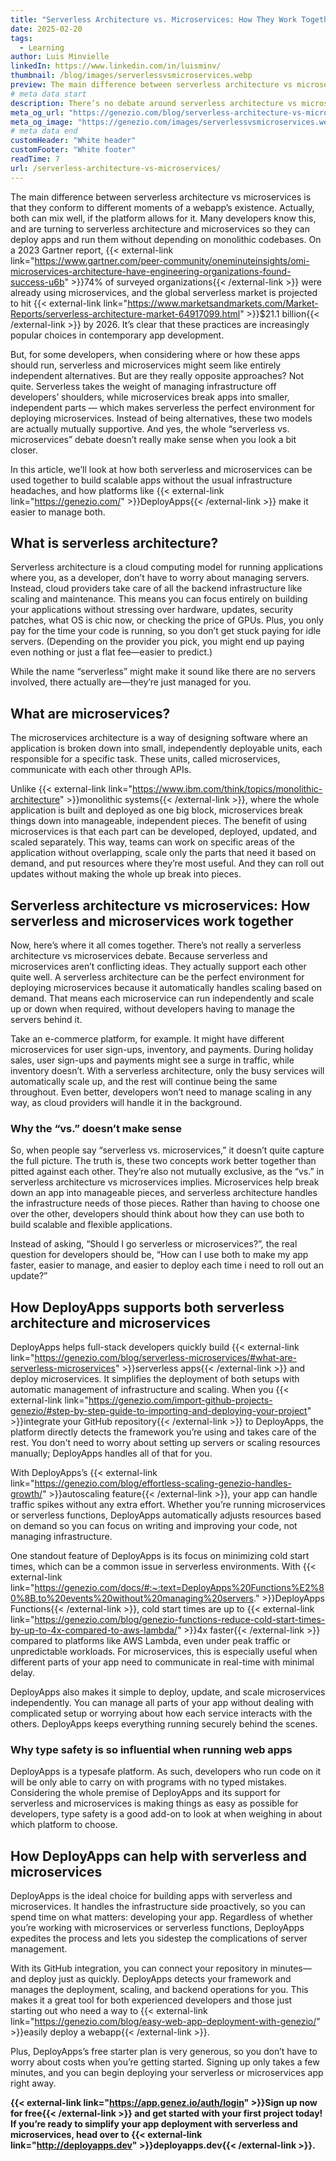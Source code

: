 ```yaml
---
title: "Serverless Architecture vs. Microservices: How They Work Together"
date: 2025-02-20
tags:
  - Learning
author: Luis Minvielle
linkedIn: https://www.linkedin.com/in/luisminv/
thumbnail: /blog/images/serverlessvsmicroservices.webp
preview: The main difference between serverless architecture vs microservices is that they conform to different moments of a webapp’s existence. Actually, both can mix well, if the platform allows for it.
# meta data start
description: There’s no debate around serverless architecture vs microservices, because some platforms allow developers to handle both at the same time.
meta_og_url: "https://genezio.com/blog/serverless-architecture-vs-microservices/"
meta_og_image: "https://genezio.com/images/serverlessvsmicroservices.webp"
# meta data end
customHeader: "White header"
customFooter: "White footer"
readTime: 7
url: /serverless-architecture-vs-microservices/
---
```


The main difference between serverless architecture vs microservices is that they conform to different moments of a webapp’s existence. Actually, both can mix well, if the platform allows for it. Many developers know this, and are turning to serverless architecture and microservices so they can deploy apps and run them without depending on monolithic codebases. On a 2023 Gartner report, {{< external-link link="https://www.gartner.com/peer-community/oneminuteinsights/omi-microservices-architecture-have-engineering-organizations-found-success-u6b" >}}74% of surveyed organizations{{< /external-link >}} were already using microservices, and the global serverless market is projected to hit {{< external-link link="https://www.marketsandmarkets.com/Market-Reports/serverless-architecture-market-64917099.html" >}}$21.1 billion{{< /external-link >}} by 2026. It’s clear that these practices are increasingly popular choices in contemporary app development.

But, for some developers, when considering where or how these apps should run, serverless and microservices might seem like entirely independent alternatives. But are they really opposite approaches? Not quite. Serverless takes the weight of managing infrastructure off developers’ shoulders, while microservices break apps into smaller, independent parts — which makes serverless the perfect environment for deploying microservices. Instead of being alternatives, these two models are actually mutually supportive. And yes, the whole “serverless vs. microservices” debate doesn’t really make sense when you look a bit closer.

In this article, we’ll look at how both serverless and microservices can be used together to build scalable apps without the usual infrastructure headaches, and how platforms like {{< external-link link="https://genezio.com/" >}}DeployApps{{< /external-link >}} make it easier to manage both.

## What is serverless architecture?

Serverless architecture is a cloud computing model for running applications where you, as a developer, don’t have to worry about managing servers. Instead, cloud providers take care of all the backend infrastructure like scaling and maintenance. This means you can focus entirely on building your applications without stressing over hardware, updates, security patches, what OS is chic now, or checking the price of GPUs. Plus, you only pay for the time your code is running, so you don’t get stuck paying for idle servers. (Depending on the provider you pick, you might end up paying even nothing or just a flat fee—easier to predict.)

While the name “serverless” might make it sound like there are no servers involved, there actually are—they’re just managed for you.

## What are microservices?

The microservices architecture is a way of designing software where an application is broken down into small, independently deployable units, each responsible for a specific task. These units, called microservices, communicate with each other through APIs.

Unlike {{< external-link link="https://www.ibm.com/think/topics/monolithic-architecture" >}}monolithic systems{{< /external-link >}}, where the whole application is built and deployed as one big block, microservices break things down into manageable, independent pieces. The benefit of using microservices is that each part can be developed, deployed, updated, and scaled separately. This way, teams can work on specific areas of the application without overlapping, scale only the parts that need it based on demand, and put resources where they’re most useful. And they can roll out updates without making the whole up break into pieces.

## Serverless architecture vs microservices: How serverless and microservices work together

Now, here’s where it all comes together. There’s not really a serverless architecture vs microservices debate. Because serverless and microservices aren’t conflicting ideas. They actually support each other quite well. A serverless architecture can be the perfect environment for deploying microservices because it automatically handles scaling based on demand. That means each microservice can run independently and scale up or down when required, without developers having to manage the servers behind it.

Take an e-commerce platform, for example. It might have different microservices for user sign-ups, inventory, and payments. During holiday sales, user sign-ups and payments might see a surge in traffic, while inventory doesn’t. With a serverless architecture, only the busy services will automatically scale up, and the rest will continue being the same throughout. Even better, developers won’t need to manage scaling in any way, as cloud providers will handle it in the background.

### Why the “vs.” doesn’t make sense

So, when people say “serverless vs. microservices,” it doesn’t quite capture the full picture. The truth is, these two concepts work better together than pitted against each other. They’re also not mutually exclusive, as the “vs.” in serverless architecture vs microservices implies. Microservices help break down an app into manageable pieces, and serverless architecture handles the infrastructure needs of those pieces. Rather than having to choose one over the other, developers should think about how they can use both to build scalable and flexible applications.

Instead of asking, “Should I go serverless or microservices?”, the real question for developers should be, “How can I use both to make my app faster, easier to manage, and easier to deploy each time i need to roll out an update?”

## How DeployApps supports both serverless architecture and microservices

DeployApps helps full-stack developers quickly build {{< external-link link="https://genezio.com/blog/serverless-microservices/#what-are-serverless-microservices" >}}serverless apps{{< /external-link >}} and deploy microservices. It simplifies the deployment of both setups with automatic management of infrastructure and scaling. When you {{< external-link link="https://genezio.com/import-github-projects-genezio/#step-by-step-guide-to-importing-and-deploying-your-project" >}}integrate your GitHub repository{{< /external-link >}} to DeployApps, the platform directly detects the framework you’re using and takes care of the rest. You don't need to worry about setting up servers or scaling resources manually; DeployApps handles all of that for you.

With DeployApps’s {{< external-link link="https://genezio.com/blog/effortless-scaling-genezio-handles-growth/" >}}autoscaling feature{{< /external-link >}}, your app can handle traffic spikes without any extra effort. Whether you’re running microservices or serverless functions, DeployApps automatically adjusts resources based on demand so you can focus on writing and improving your code, not managing infrastructure.

One standout feature of DeployApps is its focus on minimizing cold start times, which can be a common issue in serverless environments. With {{< external-link link="https://genezio.com/docs/#:~:text=DeployApps%20Functions%E2%80%8B,to%20events%20without%20managing%20servers." >}}DeployApps Functions{{< /external-link >}}, cold start times are up to {{< external-link link="https://genezio.com/blog/genezio-functions-reduce-cold-start-times-by-up-to-4x-compared-to-aws-lambda/" >}}4x faster{{< /external-link >}} compared to platforms like AWS Lambda, even under peak traffic or unpredictable workloads. For microservices, this is especially useful when different parts of your app need to communicate in real-time with minimal delay.

DeployApps also makes it simple to deploy, update, and scale microservices independently. You can manage all parts of your app without dealing with complicated setup or worrying about how each service interacts with the others. DeployApps keeps everything running securely behind the scenes.

### Why type safety is so influential when running web apps

DeployApps is a typesafe platform. As such, developers who run code on it will be only able to carry on with programs with no typed mistakes. Considering the whole premise of DeployApps and its support for serverless and microservices is making things as easy as possible for developers, type safety is a good add-on to look at when weighing in about which platform to choose.

## How DeployApps can help with serverless and microservices

DeployApps is the ideal choice for building apps with serverless and microservices. It handles the infrastructure side proactively, so you can spend time on what matters: developing your app. Regardless of whether you’re working with microservices or serverless functions, DeployApps expedites the process and lets you sidestep the complications of server management.

With its GitHub integration, you can connect your repository in minutes—and deploy just as quickly. DeployApps detects your framework and manages the deployment, scaling, and backend operations for you. This makes it a great tool for both experienced developers and those just starting out who need a way to {{< external-link link="https://genezio.com/blog/easy-web-app-deployment-with-genezio/" >}}easily deploy a webapp{{< /external-link >}}.

Plus, DeployApps’s free starter plan is very generous, so you don’t have to worry about costs when you’re getting started. Signing up only takes a few minutes, and you can begin deploying your serverless or microservices app right away.

**{{< external-link link="https://app.genez.io/auth/login" >}}Sign up now for free{{< /external-link >}} and get started with your first project today! If you’re ready to simplify your app deployment with serverless and microservices, head over to {{< external-link link="http://deployapps.dev" >}}deployapps.dev{{< /external-link >}}.**
